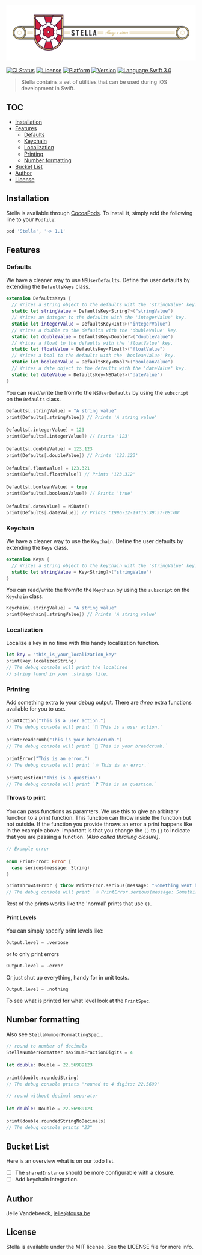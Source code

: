 ![](./Images/StellaShield.jpg)

[![CI Status](http://img.shields.io/travis/icapps/ios-stella.svg?style=flat)](https://travis-ci.org/icapps/ios-stella)
[![License](https://img.shields.io/cocoapods/l/Stella.svg?style=flat)](http://cocoapods.org/pods/Stella)
[![Platform](https://img.shields.io/cocoapods/p/Stella.svg?style=flat)](http://cocoapods.org/pods/Stella)
[![Version](https://img.shields.io/cocoapods/v/Stella.svg?style=flat)](http://cocoapods.org/pods/Stella)
[![Language Swift 3.0](https://img.shields.io/badge/Language-Swift%203.0-orange.svg?style=flat)](https://swift.org)

> Stella contains a set of utilities that can be used during iOS development in Swift.

## TOC

- [Installation](#installation)
- [Features](#features)
  - [Defaults](#defaults)
  - [Keychain](#keychain)
  - [Localization](#localization)
  - [Printing](#printing)
  - [Number formatting](#numberformatting)
- [Bucket List](#bucket-list)
- [Author](#author)
- [License](#license)

## Installation

Stella is available through [CocoaPods](http://cocoapods.org). To install it, simply add the following line to your `Podfile`:

```ruby
pod 'Stella', '~> 1.1'
```

## Features

### Defaults

We have a cleaner way to use `NSUserDefaults`. Define the user defaults by extending the `DefaultsKeys` class.

```swift
extension DefaultsKeys {
  // Writes a string object to the defaults with the 'stringValue' key.
  static let stringValue = DefaultsKey<String?>("stringValue")
  // Writes an integer to the defaults with the 'integerValue' key.
  static let integerValue = DefaultsKey<Int?>("integerValue")
  // Writes a double to the defaults with the 'doubleValue' key.
  static let doubleValue = DefaultsKey<Double?>("doubleValue")
  // Writes a float to the defaults with the 'floatValue' key.
  static let floatValue = DefaultsKey<Float?>("floatValue")
  // Writes a bool to the defaults with the 'booleanValue' key.
  static let booleanValue = DefaultsKey<Bool?>("booleanValue")
  // Writes a date object to the defaults with the 'dateValue' key.
  static let dateValue = DefaultsKey<NSDate?>("dateValue")
}
```

You can read/write the from/to the `NSUserDefaults` by using the `subscript` on the `Defaults` class.

```swift
Defaults[.stringValue] = "A string value"
print(Defaults[.stringValue]) // Prints 'A string value'

Defaults[.integerValue] = 123
print(Defaults[.integerValue]) // Prints '123'

Defaults[.doubleValue] = 123.123
print(Defaults[.doubleValue]) // Prints '123.123'

Defaults[.floatValue] = 123.321
print(Defaults[.floatValue]) // Prints '123.312'

Defaults[.booleanValue] = true
print(Defaults[.booleanValue]) // Prints 'true'

Defaults[.dateValue] = NSDate()
print(Defaults[.dateValue]) // Prints '1996-12-19T16:39:57-08:00'
```

### Keychain

We have a cleaner way to use the `Keychain`. Define the user defaults by extending the `Keys` class.

```swift
extension Keys {
  // Writes a string object to the keychain with the 'stringValue' key.
  static let stringValue = Key<String?>("stringValue")
}
```

You can read/write the from/to the `Keychain` by using the `subscript` on the `Keychain` class.

```swift
Keychain[.stringValue] = "A string value"
print(Keychain[.stringValue]) // Prints 'A string value'
```

### Localization

Localize a key in no time with this handy localization function.

```swift
let key = "this_is_your_localization_key"
print(key.localizedString)
// The debug console will print the localized
// string found in your .strings file.
```

### Printing

Add something extra to your debug output. There are *three* extra functions available for you to use.

```swift
printAction("This is a user action.")
// The debug console will print `🎯 This is a user action.`

printBreadcrumb("This is your breadcrumb.")
// The debug console will print `🍞 This is your breadcrumb.`

printError("This is an error.")
// The debug console will print `🔥 This is an error.`

printQuestion("This is a question")
// The debug console will print `❓ This is an question.`
```
#### Throws to print

You can pass functions as paramters. We use this to give an arbitrary function to a print function. This function can throw inside the function but not outside. If the function you provide throws an error a print happens like in the example above.
Important is that you change the `()` to `{}` to indicate that you are passing a function. *(Also called thrailing closure)*.

```swift
// Example error

enum PrintError: Error {
  case serious(message: String)
}
```
```swift
printThrowAsError { throw PrintError.serious(message: "Something went horribly wrong!")}
// The debug console will print `🔥 PrintError.serious(message: Something went horribly wrong!).`
```
Rest of the prints works like the 'normal' prints that use `()`.

#### Print Levels

You can simply specify print levels like:

```swift
Output.level = .verbose
```

or to only print errors
```swift
Output.level = .error
```

Or just shut up everything, handy for in unit tests.

```swift
Output.level = .nothing
```
To see what is printed for what level look at the `PrintSpec`.

## Number formatting

Also see `StellaNumberFormattingSpec`...

```swift
// round to number of decimals
StellaNumberFormatter.maximumFractionDigits = 4

let double: Double = 22.56989123

print(double.roundedString)
// The debug console prints "rouned to 4 digits: 22.5699"
```

```swift
// round without decimal separator

let double: Double = 22.56989123

print(double.roundedStringNoDecimals)
// The debug console prints "23"
```
## Bucket List

Here is an overview what is on our todo list.

- [ ] The `sharedInstance` should be more configurable with a closure.
- [ ] Add keychain integration.

## Author

Jelle Vandebeeck, jelle@fousa.be

## License

Stella is available under the MIT license. See the LICENSE file for more info.
